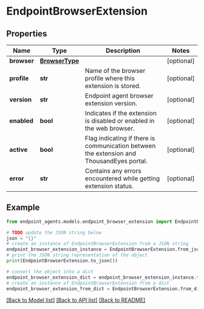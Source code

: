 # EndpointBrowserExtension


## Properties

Name | Type | Description | Notes
------------ | ------------- | ------------- | -------------
**browser** | [**BrowserType**](BrowserType.md) |  | [optional] 
**profile** | **str** | Name of the browser profile where this extension is stored. | [optional] 
**version** | **str** | Endpoint agent browser extension version. | [optional] 
**enabled** | **bool** | Indicates if the extension is disabled or enabled in the web browser. | [optional] 
**active** | **bool** | Flag indicating if there is communication between the extension and ThousandEyes portal.  | [optional] 
**error** | **str** | Contains any errors encountered while getting extension status. | [optional] 

## Example

```python
from endpoint_agents.models.endpoint_browser_extension import EndpointBrowserExtension

# TODO update the JSON string below
json = "{}"
# create an instance of EndpointBrowserExtension from a JSON string
endpoint_browser_extension_instance = EndpointBrowserExtension.from_json(json)
# print the JSON string representation of the object
print(EndpointBrowserExtension.to_json())

# convert the object into a dict
endpoint_browser_extension_dict = endpoint_browser_extension_instance.to_dict()
# create an instance of EndpointBrowserExtension from a dict
endpoint_browser_extension_from_dict = EndpointBrowserExtension.from_dict(endpoint_browser_extension_dict)
```
[[Back to Model list]](../README.md#documentation-for-models) [[Back to API list]](../README.md#documentation-for-api-endpoints) [[Back to README]](../README.md)



